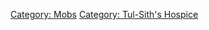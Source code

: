 [Category: Mobs](Category:_Mobs "wikilink") [Category: Tul-Sith's
Hospice](Category:_Tul-Sith's_Hospice "wikilink")
